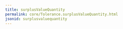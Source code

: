 ```yaml
---
title: surplusValueQuantity
permalink: core/Tolerance.surplusValueQuantity.html
jsonid: surplusvaluequantity
---
```

